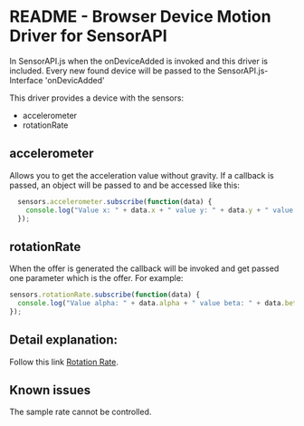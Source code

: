 README -  Browser Device Motion Driver for SensorAPI
===========================================

In SensorAPI.js when the onDeviceAdded is invoked and this driver is included. Every new found device will be passed to the SensorAPI.js-Interface 'onDevicAdded'

This driver provides a device with the sensors:
- accelerometer
- rotationRate


accelerometer
-----------------------
Allows you to get the acceleration value without gravity.
If a callback is passed, an object will be passed to and be accessed like this:
```javascript
  sensors.accelerometer.subscribe(function(data) {
    console.log("Value x: " + data.x + " value y: " + data.y + " value z: " + data.z);
  });
```


rotationRate
-----------------------
When the offer is generated the callback will be invoked and get passed one
parameter which is the offer.
For example:
```javascript
sensors.rotationRate.subscribe(function(data) {
  console.log("Value alpha: " + data.alpha + " value beta: " + data.beta + " value gamma: " + data.gamma);
});
```


Detail explanation:
------------------------------
Follow this link [Rotation Rate](http://www.html5rocks.com/en/tutorials/device/orientation/?redirect_from_locale=de).


Known issues
--------------
The sample rate cannot be controlled.
